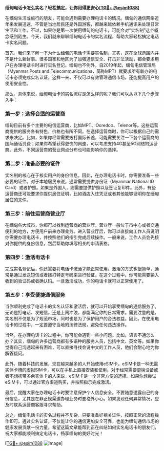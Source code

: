**缅甸电话卡怎么实名？轻松搞定，让你用得更安心[[TG💪+ @esim1088](https://t.me/s/esim1088)]**

在缅甸生活或旅行的朋友，可能会遇到需要办理电话卡的情况。缅甸的通信网络近年来发展迅速，不管是当地居民还是外国游客，都越来越依赖手机通讯来处理日常生活和工作。不过，如果你是第一次使用缅甸的电话卡，可能会对“实名制”这个概念感到陌生。今天，我们就来聊聊缅甸电话卡的实名流程，帮助大家轻松搞定电话卡实名问题。

首先，我们来了解一下为什么缅甸的电话卡需要实名制。其实，这在全球范围内并不是什么新鲜事。很多国家和地区为了加强通信安全、打击非法活动，都会要求用户在办理电话卡时进行实名登记。缅甸也不例外，自2019年起，缅甸电信管理局（Myanmar Posts and Telecommunications，简称MPT）就要求所有新办的电话卡必须完成实名认证。这样一来，不仅可以有效管理通信市场，还能提高用户的使用安全性。

那么，具体来说，缅甸电话卡的实名流程是怎么样的呢？我们可以从以下几个步骤入手：

### 第一步：选择合适的运营商

缅甸目前有多个主要的电信运营商，比如MPT、Ooredoo、Telenor等。这些运营商提供的服务各有特色，价格也有所不同。在选择运营商时，你可以根据自己的需求来决定。比如，如果你经常需要拨打国际长途，可能需要关注一下各个运营商的国际通话资费；如果你希望获得更快的网速，可以考虑支持4G甚至5G网络的运营商。此外，不同运营商的营业网点分布也可能影响你的选择。

### 第二步：准备必要的证件

实名制的核心在于核实用户的身份信息。因此，在办理电话卡时，你需要准备一些必要的证件。对于本地居民来说，通常需要提供身份证（Myanmar National ID Card）或者护照。如果是外国人，则需要提供护照以及签证复印件。此外，有些运营商还可能要求你提供居住证明，比如酒店入住凭证或者其他能够证明你在缅甸居住的文件。

### 第三步：前往运营商营业厅

在缅甸各大城市，你都可以找到运营商的营业厅。营业厅一般位于市中心或者交通便利的地方，方便用户前来办理业务。进入营业厅后，你可以直接向工作人员说明你需要办理电话卡，并按照他们的指引完成后续操作。一般来说，工作人员会先核对你提供的身份信息，然后帮助你填写相关的申请表格。

### 第四步：激活电话卡

完成实名登记后，你还需要将电话卡激活才能正常使用。激活的方式也很简单，通常是通过发送短信或者拨打特定号码来进行验证。在这个过程中，你可能需要输入收到的验证码或者确认码。一旦激活成功，你的电话卡就可以正常使用了。

### 第五步：享受便捷通信服务

当你顺利完成了电话卡的实名认证和激活后，就可以开始享受缅甸的通信服务了。无论是打电话、发短信，还是上网冲浪，都能满足你的日常需求。需要注意的是，实名制不仅是为了规范市场，同时也是为了保护用户的合法权益。因此，在使用电话卡的过程中，一定要遵守当地的法律法规，避免任何违法操作。

当然，在办理电话卡的过程中，你可能会遇到一些小问题。比如，语言不通怎么办？其实，缅甸的许多运营商都有多语种的服务人员，包括中文、英文等。如果你觉得自己沟通起来有困难，可以直接寻找会说中文的工作人员，他们会耐心地为你解答疑问。

此外，随着科技的发展，现在越来越多的人开始使用eSIM卡。eSIM卡是一种无需实体卡槽的虚拟SIM卡，可以在手机上直接安装和使用。对于经常需要更换设备或者不想携带多余实体卡的人来说，eSIM卡是一个非常方便的选择。如果你想尝试eSIM卡，可以通过官方渠道购买，并按照指示完成激活。

最后，提醒大家在办理电话卡时要注意保护个人信息安全。不要随意透露自己的身份信息，尤其是在非正规渠道办理业务时要格外小心。如果发现任何异常情况，应及时联系运营商客服寻求帮助。

总之，缅甸电话卡的实名过程并不复杂，只要准备好相关证件，按照正常的流程操作即可。通过实名认证，不仅能让你的通信更加安全可靠，也能为缅甸通信市场的健康发展贡献一份力量。希望这篇文章能帮到正在纠结如何实名电话卡的朋友们，祝大家都能顺利搞定电话卡，畅享缅甸的美好时光！

[[TG💪+ @esim1088](https://t.me/s/esim1088) ![Image](https://i.postimg.cc/4NQfJmqS/Snipaste-2025-05-13-00-14-12.png)]